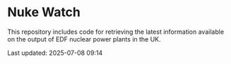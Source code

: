 # Nuke Watch

This repository includes code for retrieving the latest information available on the output of EDF nuclear power plants in the UK.

Last updated: 2025-07-08 09:14